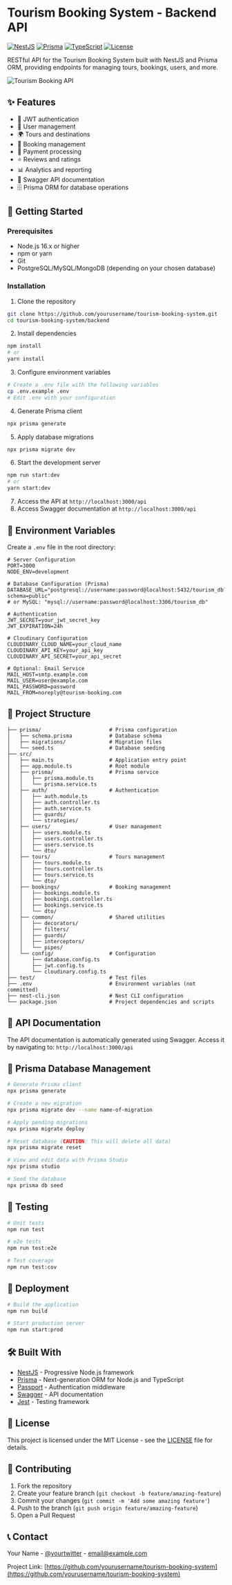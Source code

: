 # Tourism Booking System - Backend API

[![NestJS](https://img.shields.io/badge/NestJS-10.x-red?style=flat&logo=nestjs)](https://nestjs.com/)
[![Prisma](https://img.shields.io/badge/Prisma-5.x-blue?style=flat&logo=prisma)](https://www.prisma.io/)
[![TypeScript](https://img.shields.io/badge/TypeScript-5.x-blue?style=flat&logo=typescript)](https://www.typescriptlang.org/)
[![License](https://img.shields.io/badge/License-MIT-green.svg)](LICENSE)

RESTful API for the Tourism Booking System built with NestJS and Prisma ORM, providing endpoints for managing tours, bookings, users, and more.

![Tourism Booking API](https://via.placeholder.com/800x400?text=Tourism+Booking+API)

## ✨ Features

- 🔐 JWT authentication
- 👤 User management
- 🌍 Tours and destinations
- 📅 Booking management
- 💸 Payment processing
- ⭐ Reviews and ratings
- 📊 Analytics and reporting
- 📝 Swagger API documentation
- 🗄️ Prisma ORM for database operations

## 🚀 Getting Started

### Prerequisites

- Node.js 16.x or higher
- npm or yarn
- Git
- PostgreSQL/MySQL/MongoDB (depending on your chosen database)

### Installation

1. Clone the repository

```bash
git clone https://github.com/yourusername/tourism-booking-system.git
cd tourism-booking-system/backend
```

2. Install dependencies

```bash
npm install
# or
yarn install
```

3. Configure environment variables

```bash
# Create a .env file with the following variables
cp .env.example .env
# Edit .env with your configuration
```

4. Generate Prisma client

```bash
npx prisma generate
```

5. Apply database migrations

```bash
npx prisma migrate dev
```

6. Start the development server

```bash
npm run start:dev
# or
yarn start:dev
```

7. Access the API at `http://localhost:3000/api`
8. Access Swagger documentation at `http://localhost:3000/api`

## 🔧 Environment Variables

Create a `.env` file in the root directory:

```
# Server Configuration
PORT=3000
NODE_ENV=development

# Database Configuration (Prisma)
DATABASE_URL="postgresql://username:password@localhost:5432/tourism_db?schema=public"
# or MySQL: "mysql://username:password@localhost:3306/tourism_db"

# Authentication
JWT_SECRET=your_jwt_secret_key
JWT_EXPIRATION=24h

# Cloudinary Configuration
CLOUDINARY_CLOUD_NAME=your_cloud_name
CLOUDINARY_API_KEY=your_api_key
CLOUDINARY_API_SECRET=your_api_secret

# Optional: Email Service
MAIL_HOST=smtp.example.com
MAIL_USER=user@example.com
MAIL_PASSWORD=password
MAIL_FROM=noreply@tourism-booking.com
```

## 📁 Project Structure

```
├── prisma/                      # Prisma configuration
│   ├── schema.prisma            # Database schema
│   ├── migrations/              # Migration files
│   └── seed.ts                  # Database seeding
├── src/
│   ├── main.ts                  # Application entry point
│   ├── app.module.ts            # Root module
│   ├── prisma/                  # Prisma service
│   │   ├── prisma.module.ts
│   │   └── prisma.service.ts
│   ├── auth/                    # Authentication
│   │   ├── auth.module.ts
│   │   ├── auth.controller.ts
│   │   ├── auth.service.ts
│   │   ├── guards/
│   │   └── strategies/
│   ├── users/                   # User management
│   │   ├── users.module.ts
│   │   ├── users.controller.ts
│   │   ├── users.service.ts
│   │   └── dto/
│   ├── tours/                   # Tours management
│   │   ├── tours.module.ts
│   │   ├── tours.controller.ts
│   │   ├── tours.service.ts
│   │   └── dto/
│   ├── bookings/                # Booking management
│   │   ├── bookings.module.ts
│   │   ├── bookings.controller.ts
│   │   ├── bookings.service.ts
│   │   └── dto/
│   ├── common/                  # Shared utilities
│   │   ├── decorators/
│   │   ├── filters/
│   │   ├── guards/
│   │   ├── interceptors/
│   │   └── pipes/
│   └── config/                  # Configuration
│       ├── database.config.ts
│       ├── jwt.config.ts
│       └── cloudinary.config.ts
├── test/                        # Test files
├── .env                         # Environment variables (not committed)
├── nest-cli.json                # Nest CLI configuration
└── package.json                 # Project dependencies and scripts
```

## 📝 API Documentation

The API documentation is automatically generated using Swagger. Access it by navigating to:
`http://localhost:3000/api`

## 🔄 Prisma Database Management

```bash
# Generate Prisma client
npx prisma generate

# Create a new migration
npx prisma migrate dev --name name-of-migration

# Apply pending migrations
npx prisma migrate deploy

# Reset database (CAUTION: This will delete all data)
npx prisma migrate reset

# View and edit data with Prisma Studio
npx prisma studio

# Seed the database
npx prisma db seed
```

## 🧪 Testing

```bash
# Unit tests
npm run test

# e2e tests
npm run test:e2e

# Test coverage
npm run test:cov
```

## 🚢 Deployment

```bash
# Build the application
npm run build

# Start production server
npm run start:prod
```

## 🛠️ Built With

- [NestJS](https://nestjs.com/) - Progressive Node.js framework
- [Prisma](https://prisma.io/) - Next-generation ORM for Node.js and TypeScript
- [Passport](https://www.passportjs.org/) - Authentication middleware
- [Swagger](https://swagger.io/) - API documentation
- [Jest](https://jestjs.io/) - Testing framework

## 📝 License

This project is licensed under the MIT License - see the [LICENSE](LICENSE) file for details.

## 🤝 Contributing

1. Fork the repository
2. Create your feature branch (`git checkout -b feature/amazing-feature`)
3. Commit your changes (`git commit -m 'Add some amazing feature'`)
4. Push to the branch (`git push origin feature/amazing-feature`)
5. Open a Pull Request

## 📞 Contact

Your Name - [@yourtwitter](https://twitter.com/yourtwitter) - email@example.com

Project Link: [https://github.com/yourusername/tourism-booking-system](https://github.com/yourusername/tourism-booking-system)
